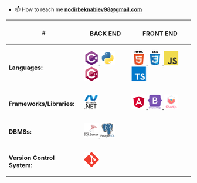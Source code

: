 - 📫 How to reach me **nodirbeknabiev98@gmail.com**

<table>
    <thead>
        <tr>
            <th>#</th>
            <th><h3 >BACK END </h3></th>
            <th><h3 >FRONT END</h3></th>
        </tr>
    </thead>
    <tbody>
        <tr>
            <td><h3 >Languages:</h3></td>
            <td>
              <p > 
                <a href="https://www.w3schools.com/cs/" target="_blank" rel="noreferrer">
                  <img src="./images/csharp.svg" alt="csharp" width="40" height="40"/> 
                </a> 
                <a href="https://www.python.org" target="_blank" rel="noreferrer">
                  <img src="./images/python.svg" alt="python" width="40" height="40"/> 
                </a> 
                <a href="https://www.w3schools.com/cpp/" target="_blank" rel="noreferrer"> 
                  <img src="./images/cplusplus.svg" alt="cplusplus" width="40" height="40"/>
                </a> 
            </p>
            </td>
            <td>
                <p >
                  <a href="https://www.w3.org/html/" target="_blank" rel="noreferrer"> 
                    <img src="./images/html5.svg" alt="html5" width="40" height="40"/> 
                  </a> 
                  <a href="https://www.w3schools.com/css/" target="_blank" rel="noreferrer">
                    <img src="./images/css3.svg" alt="css3" width="40" height="40"/> 
                  </a> 
                 <a href="https://developer.mozilla.org/en-US/docs/Web/JavaScript" target="_blank" rel="noreferrer"> 
                   <img src="./images/javascript.svg" alt="javascript" width="40" height="40"/> 
                 </a> 
                  <a href="https://www.typescriptlang.org/" target="_blank" rel="noreferrer"> 
                   <img src="./images/typescript.svg" alt="typescript" width="40" height="40"/> 
                 </a>
                </p>
            </td>
        </tr>
        <tr>
            <td><h3 >Frameworks/Libraries:</h3></td>
            <td>
                <p > 
                    <a href="https://dotnet.microsoft.com/" target="_blank" rel="noreferrer"> 
                      <img src="./images/dot-net.svg" alt="dotnet" width="40" height="40"/> 
                    </a> 
               </p>
            </td>
            <td>
                <p >
                   <a href="https://angular.io" target="_blank" rel="noreferrer"> 
                    <img src="./images/angular.svg" alt="angular" width="40" height="40"/> 
                  </a> 
                   <a href="https://getbootstrap.com" target="_blank" rel="noreferrer">
                    <img src="./images/bootstrap.svg" alt="bootstrap" width="40" height="40"/> 
                  </a> 
                   <a href="https://www.chartjs.org" target="_blank" rel="noreferrer">
                    <img src="./images/chartjs.svg" alt="chartjs" width="40" height="40"/> 
                  </a>
               </p>
            </td>
        </tr>
        <tr>
            <td>
                <h3 >DBMSs:</h3>
            </td>
            <td>
                <p > 
                  <a href="https://www.microsoft.com/en-us/sql-server" target="_blank" rel="noreferrer"> 
                  <img src="./images/microsoft-sql-server.svg" alt="mssql" width="40" height="40"/> 
                </a> 
                <a href="https://www.postgresql.org" target="_blank" rel="noreferrer">
                  <img src="./images/postgresql.svg" alt="postgresql" width="40" height="40"/>     </a> 
              </p>
            </td>
            <td></td>
        </tr>
        <tr>
            <td><h3>Version Control System:</h3></td>
            <td><p> 
                <a href="https://git-scm.com/" target="_blank" rel="noreferrer">
                  <img src="./images/git.svg" alt="git" width="40" height="40"/> 
                </a>
              </p></td>
            <td></td>
        </tr>
    </tbody>
</table>











